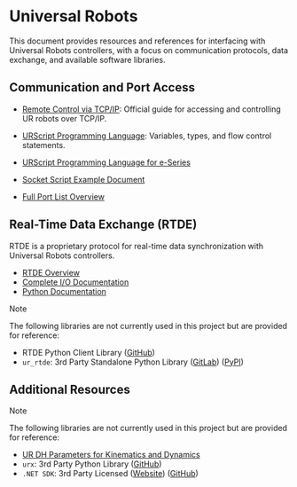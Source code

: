 # Universal Robots

This document provides resources and references for interfacing with Universal Robots controllers, with a focus on communication protocols, data exchange, and available software libraries.

## Communication and Port Access

- [Remote Control via TCP/IP](https://www.universal-robots.com/articles/ur/interface-communication/remote-control-via-tcpip/): Official guide for accessing and controlling UR robots over TCP/IP.
- [URScript Programming Language](https://s3-eu-west-1.amazonaws.com/ur-support-site/77327/scriptManual_e-Series_5.9.4.pdf): Variables, types, and flow control statements.
- [URScript Programming Language for e-Series](https://s3-eu-west-1.amazonaws.com/ur-support-site/115824/scriptManual_SW5.11.pdf)
- [Socket Script Example Document](https://s3-eu-west-1.amazonaws.com/ur-support-site/29983/Script%20command%20Examples.pdf)

- [Full Port List Overview](https://forum.universal-robots.com/t/overview-of-used-ports-on-local-host/8889)

## Real-Time Data Exchange (RTDE)

RTDE is a proprietary protocol for real-time data synchronization with Universal Robots controllers.

- [RTDE Overview](https://www.universal-robots.com/developer/communication-protocol/rtde/)
- [Complete I/O Documentation](https://www.universal-robots.com/articles/ur/interface-communication/real-time-data-exchange-rtde-guide/)
- [Python Documentation](https://docs.universal-robots.com/tutorials/communication-protocol-tutorials/rtde-python-client-guide.html)

> [!Note]
> The following libraries are not currently used in this project but are provided for reference:
>
> - RTDE Python Client Library ([GitHub](https://github.com/UniversalRobots/RTDE_Python_Client_Library))
> - `ur_rtde`: 3rd Party Standalone Python Library ([GitLab](https://gitlab.com/sdurobotics/ur_rtde)) ([PyPI](https://pypi.org/project/ur-rtde/#data))

## Additional Resources

> [!Note]  
> The following libraries are not currently used in this project but are provided for reference:
> - [UR DH Parameters for Kinematics and Dynamics](https://www.universal-robots.com/articles/ur/application-installation/dh-parameters-for-calculations-of-kinematics-and-dynamics/)
> - `urx`: 3rd Party Python Library ([GitHub](https://github.com/SintefManufacturing/python-urx))
> - `.NET SDK`: 3rd Party Licensed ([Website](https://underautomation.com/universal-robots)) ([GitHub](https://github.com/underautomation/UniversalRobots.NET))
